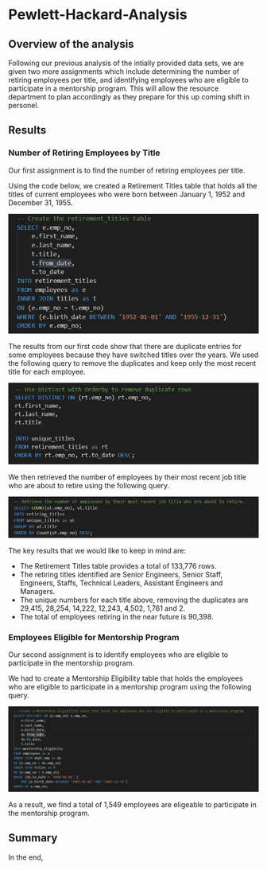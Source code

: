 # Pewlett-Hackard-Analysis

## Overview of the analysis

Following our previous analysis of the intially provided data sets, we are given two more assignments which include determining the number of retiring employees per title, and identifying employees who are eligible to participate in a mentorship program. This will allow the resource department to plan accordingly as they prepare for this up coming shift in personel. 

## Results

### Number of Retiring Employees by Title

Our first assignment is to find the number of retiring employees per title. 

Using the code below, we created a Retirement Titles table that holds all the titles of current employees who were born between January 1, 1952 and December 31, 1955.

![](Queries/Capture1.PNG)

The results from our first code show that there are duplicate entries for some employees because they have switched titles over the years. We used the following query to remove the duplicates and keep only the most recent title for each employee. 

![](Queries/Capture2.PNG)

We then retrieved the number of employees by their most recent job title who are about to retire using the following query. 

![](Queries/Capture3.PNG)

The key results that we would like to keep in mind are: 

- The Retirement Titles table provides a total of 133,776 rows.
- The retiring titles identified are Senior Engineers, Senior Staff, Engineers, Staffs, Technical Leaders, Assistant Engineers and Managers.
- The unique numbers for each title above, removing the duplicates are 29,415, 28,254, 14,222, 12,243, 4,502, 1,761 and 2.
- The total of employees retiring in the near future is 90,398. 

### Employees Eligible for Mentorship Program

Our second assignment is to identify employees who are eligible to participate in the mentorship program. 

We had to create a Mentorship Eligibility table that holds the employees who are eligible to participate in a mentorship program using the following query. 

![](Queries/Capture4.PNG)

As a result, we find a total of 1,549 employees are eligeable to participate in the mentorship program. 

## Summary 

In the end, 



